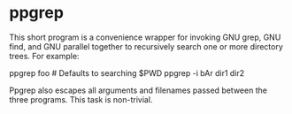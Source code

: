 ppgrep
======

This short program is a convenience wrapper for invoking GNU grep, GNU
find, and GNU parallel together to recursively search one or more
directory trees.  For example:

  ppgrep foo # Defaults to searching $PWD
  ppgrep -i bAr dir1 dir2

Ppgrep also escapes all arguments and filenames passed between the
three programs.  This task is non-trivial.
